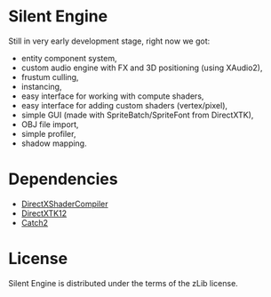 # Silent Engine

Still in very early development stage, right now we got:
- entity component system,
- custom audio engine with FX and 3D positioning (using XAudio2),
- frustum culling,
- instancing,
- easy interface for working with compute shaders,
- easy interface for adding custom shaders (vertex/pixel),
- simple GUI (made with SpriteBatch/SpriteFont from DirectXTK),
- OBJ file import,
- simple profiler,
- shadow mapping.

# Dependencies

- [DirectXShaderCompiler](https://github.com/microsoft/DirectXShaderCompiler)
- [DirectXTK12](https://github.com/microsoft/DirectXTK12)
- [Catch2](https://github.com/catchorg/Catch2)

# License

Silent Engine is distributed under the terms of the zLib license.